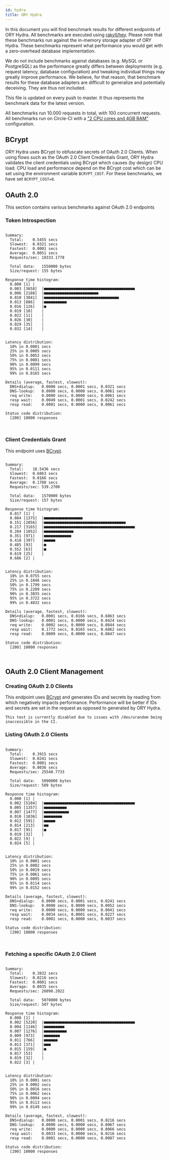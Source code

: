 ```yaml
---
id: hydra
title: ORY Hydra
---
```


In this document you will find benchmark results for different endpoints of ORY Hydra. All benchmarks are executed
using [rakyll/hey](https://github.com/rakyll/hey). Please note that these benchmarks run against the in-memory storage
adapter of ORY Hydra. These benchmarks represent what performance you would get with a zero-overhead database implementation.

We do not include benchmarks against databases (e.g. MySQL or PostgreSQL) as the performance greatly differs between
deployments (e.g. request latency, database configuration) and tweaking individual things may greatly improve performance.
We believe, for that reason, that benchmark results for these database adapters are difficult to generalize and potentially
deceiving. They are thus not included.

This file is updated on every push to master. It thus represents the benchmark data for the latest version.

All benchmarks run 10.000 requests in total, with 100 concurrent requests. All benchmarks run on Circle-CI with a
["2 CPU cores and 4GB RAM"](https://support.circleci.com/hc/en-us/articles/360000489307-Why-do-my-tests-take-longer-to-run-on-CircleCI-than-locally-)
configuration.

## BCrypt

ORY Hydra uses BCrypt to obfuscate secrets of OAuth 2.0 Clients. When using flows such as the OAuth 2.0 Client Credentials
Grant, ORY Hydra validates the client credentials using BCrypt which causes (by design) CPU load. CPU load and performance
depend on the BCrypt cost which can be set using the environment variable `BCRYPT_COST`. For these benchmarks,
we have set `BCRYPT_COST=8`.

## OAuth 2.0

This section contains various benchmarks against OAuth 2.0 endpoints

### Token Introspection

```

Summary:
  Total:	0.5455 secs
  Slowest:	0.0321 secs
  Fastest:	0.0001 secs
  Average:	0.0051 secs
  Requests/sec:	18333.1778
  
  Total data:	1550000 bytes
  Size/request:	155 bytes

Response time histogram:
  0.000 [1]	|
  0.003 [3658]	|■■■■■■■■■■■■■■■■■■■■■■■■■■■■■■■■■■■■■■■■
  0.006 [2188]	|■■■■■■■■■■■■■■■■■■■■■■■■
  0.010 [3041]	|■■■■■■■■■■■■■■■■■■■■■■■■■■■■■■■■■
  0.013 [886]	|■■■■■■■■■■
  0.016 [126]	|■
  0.019 [10]	|
  0.022 [11]	|
  0.026 [30]	|
  0.029 [35]	|
  0.032 [14]	|


Latency distribution:
  10% in 0.0001 secs
  25% in 0.0005 secs
  50% in 0.0052 secs
  75% in 0.0081 secs
  90% in 0.0099 secs
  95% in 0.0111 secs
  99% in 0.0165 secs

Details (average, fastest, slowest):
  DNS+dialup:	0.0000 secs, 0.0001 secs, 0.0321 secs
  DNS-lookup:	0.0000 secs, 0.0000 secs, 0.0061 secs
  req write:	0.0000 secs, 0.0000 secs, 0.0061 secs
  resp wait:	0.0049 secs, 0.0001 secs, 0.0242 secs
  resp read:	0.0001 secs, 0.0000 secs, 0.0061 secs

Status code distribution:
  [200]	10000 responses



```

### Client Credentials Grant

This endpoint uses [BCrypt](#bcrypt).

```

Summary:
  Total:	18.5436 secs
  Slowest:	0.6863 secs
  Fastest:	0.0166 secs
  Average:	0.1788 secs
  Requests/sec:	539.2700
  
  Total data:	1570000 bytes
  Size/request:	157 bytes

Response time histogram:
  0.017 [1]	|
  0.084 [1375]	|■■■■■■■■■■■■■■■■■
  0.151 [2856]	|■■■■■■■■■■■■■■■■■■■■■■■■■■■■■■■■■■■■
  0.217 [3165]	|■■■■■■■■■■■■■■■■■■■■■■■■■■■■■■■■■■■■■■■■
  0.284 [1052]	|■■■■■■■■■■■■■
  0.351 [971]	|■■■■■■■■■■■■
  0.418 [397]	|■■■■■
  0.485 [93]	|■
  0.552 [63]	|■
  0.619 [25]	|
  0.686 [2]	|


Latency distribution:
  10% in 0.0755 secs
  25% in 0.1046 secs
  50% in 0.1799 secs
  75% in 0.2209 secs
  90% in 0.3035 secs
  95% in 0.3722 secs
  99% in 0.4832 secs

Details (average, fastest, slowest):
  DNS+dialup:	0.0001 secs, 0.0166 secs, 0.6863 secs
  DNS-lookup:	0.0001 secs, 0.0000 secs, 0.0424 secs
  req write:	0.0002 secs, 0.0000 secs, 0.0844 secs
  resp wait:	0.1772 secs, 0.0165 secs, 0.6862 secs
  resp read:	0.0009 secs, 0.0000 secs, 0.0847 secs

Status code distribution:
  [200]	10000 responses



```

## OAuth 2.0 Client Management

### Creating OAuth 2.0 Clients

This endpoint uses [BCrypt](#bcrypt) and generates IDs and secrets by reading from  which negatively impacts
performance. Performance will be better if IDs and secrets are set in the request as opposed to generated by ORY Hydra.

```
This test is currently disabled due to issues with /dev/urandom being inaccessible in the CI.
```

### Listing OAuth 2.0 Clients

```

Summary:
  Total:	0.3915 secs
  Slowest:	0.0241 secs
  Fastest:	0.0001 secs
  Average:	0.0036 secs
  Requests/sec:	25540.7733
  
  Total data:	5090000 bytes
  Size/request:	509 bytes

Response time histogram:
  0.000 [1]	|
  0.002 [5184]	|■■■■■■■■■■■■■■■■■■■■■■■■■■■■■■■■■■■■■■■■
  0.005 [1357]	|■■■■■■■■■■
  0.007 [1477]	|■■■■■■■■■■■
  0.010 [1036]	|■■■■■■■■
  0.012 [591]	|■■■■■
  0.014 [213]	|■■
  0.017 [95]	|■
  0.019 [32]	|
  0.022 [9]	|
  0.024 [5]	|


Latency distribution:
  10% in 0.0001 secs
  25% in 0.0002 secs
  50% in 0.0019 secs
  75% in 0.0061 secs
  90% in 0.0095 secs
  95% in 0.0114 secs
  99% in 0.0152 secs

Details (average, fastest, slowest):
  DNS+dialup:	0.0000 secs, 0.0001 secs, 0.0241 secs
  DNS-lookup:	0.0000 secs, 0.0000 secs, 0.0052 secs
  req write:	0.0000 secs, 0.0000 secs, 0.0041 secs
  resp wait:	0.0034 secs, 0.0001 secs, 0.0227 secs
  resp read:	0.0001 secs, 0.0000 secs, 0.0037 secs

Status code distribution:
  [200]	10000 responses



```

### Fetching a specific OAuth 2.0 Client

```

Summary:
  Total:	0.3832 secs
  Slowest:	0.0216 secs
  Fastest:	0.0001 secs
  Average:	0.0035 secs
  Requests/sec:	26098.2022
  
  Total data:	5070000 bytes
  Size/request:	507 bytes

Response time histogram:
  0.000 [1]	|
  0.002 [5220]	|■■■■■■■■■■■■■■■■■■■■■■■■■■■■■■■■■■■■■■■■
  0.004 [1146]	|■■■■■■■■■
  0.007 [1276]	|■■■■■■■■■■
  0.009 [973]	|■■■■■■■
  0.011 [766]	|■■■■■■
  0.013 [371]	|■■■
  0.015 [159]	|■
  0.017 [53]	|
  0.019 [32]	|
  0.022 [3]	|


Latency distribution:
  10% in 0.0001 secs
  25% in 0.0002 secs
  50% in 0.0016 secs
  75% in 0.0062 secs
  90% in 0.0094 secs
  95% in 0.0113 secs
  99% in 0.0149 secs

Details (average, fastest, slowest):
  DNS+dialup:	0.0000 secs, 0.0001 secs, 0.0216 secs
  DNS-lookup:	0.0000 secs, 0.0000 secs, 0.0067 secs
  req write:	0.0000 secs, 0.0000 secs, 0.0066 secs
  resp wait:	0.0033 secs, 0.0000 secs, 0.0216 secs
  resp read:	0.0001 secs, 0.0000 secs, 0.0087 secs

Status code distribution:
  [200]	10000 responses



```
